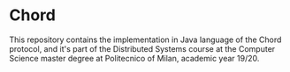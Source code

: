 # Chord
This repository contains the implementation in Java language of the Chord protocol, and it's part of the Distributed Systems course at the Computer Science master degree at Politecnico of Milan, academic year 19/20. 
